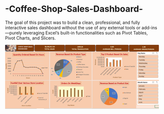 # -Coffee-Shop-Sales-Dashboard-
The goal of this project was to build a clean, professional, and fully interactive sales dashboard without the use of any external tools or add-ins—purely leveraging Excel’s built-in functionalities such as Pivot Tables, Pivot Charts, and Slicers.

![Dashboard Preview](./dashboard.png)
